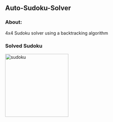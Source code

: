 ## Auto-Sudoku-Solver

### About:
4x4 Sudoku solver using a backtracking algorithm

### Solved Sudoku

<img width="204" alt="sudoku" src="https://user-images.githubusercontent.com/27514948/160003009-cbbaef71-2d51-4dc4-aa5b-153f5bf7f199.png">
